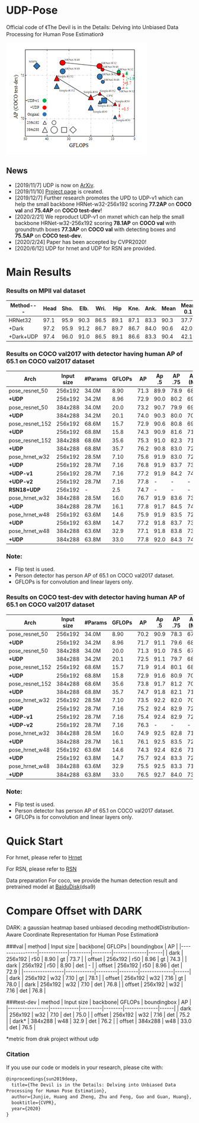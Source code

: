 # UDP-Pose
 Official code of 《The Devil is in the Details: Delving into Unbiased Data Processing for Human Pose Estimation》
 
 ![Illustrating the performance of the proposed UDP](/figures/UDP.png)
 
## News
* \[2019/11/7\] UDP is now on [ArXiv](https://arxiv.org/abs/1911.07524).
* \[2019/11/10\] [Project page](https://github.com/HuangJunJie2017/UDP-Pose) is created.
* \[2019/12/7\] Further research promotes the UPD to UDP-v1 which can help the small backbone HRNet-w32-256x192 scoring **77.2AP** on **COCO val** and **75.4AP** on **COCO test-dev**!
* \[2020/2/21\] We reproduct UDP-v1 on mxnet which can help the small backbone HRNet-w32-256x192 scoring **78.1AP** on **COCO val** with groundtruth boxes **77.3AP** on **COCO val** with detecting boxes and **75.5AP** on **COCO test-dev**.
* \[2020/2/24\] Paper has been accepted by CVPR2020!
* \[2020/6/12\] UDP for hrnet and UDP for RSN are provided.

# Main Results
### Results on MPII val dataset
|Method---|Head|Sho.|Elb.|Wri.|Hip|Kne.|Ank.|Mean|Mean 0.1|
|---------|----|----|----|----|----|----|----|----|----|
|HRNet32  |97.1|95.9|90.3|86.5|89.1|87.1|83.3|90.3|37.7|
|+Dark    |97.2|95.9|91.2|86.7|89.7|86.7|84.0|90.6|42.0|
|+Dark+UDP|97.4|96.0|91.0|86.5|89.1|86.6|83.3|90.4|42.1|
### Results on COCO val2017 with detector having human AP of 65.1 on COCO val2017 dataset
| Arch            | Input size | #Params | GFLOPs |   AP | Ap .5 | AP .75 | AP (M) | AP (L) |    AR |
|-----------------|------------|---------|--------|------|-------|--------|--------|--------|-------|
| pose_resnet_50  |    256x192 | 34.0M   |   8.90 | 71.3 | 89.9  |  78.9  |  68.3  |  77.4  | 76.9  |
| **+UDP**        |    256x192 | 34.2M   |   8.96 | 72.9 | 90.0  |  80.2  |  69.7  |  79.3  | 78.2  |
| pose_resnet_50  |    384x288 | 34.0M   |   20.0 | 73.2 | 90.7  |  79.9  |  69.4  |  80.1  | 78.2  |
| **+UDP**        |    384x288 | 34.2M   |   20.1 | 74.0 | 90.3  |  80.0  |  70.2  |  81.0  | 79.0  |
| pose_resnet_152 |    256x192 | 68.6M   |   15.7 | 72.9 | 90.6  |  80.8  |  69.9  |  79.0  | 78.3  |
| **+UDP**        |    256x192 | 68.8M   |   15.8 | 74.3 | 90.9  |  81.6  |  71.2  |  80.6  | 79.6  |
| pose_resnet_152 |    384x288 | 68.6M   |   35.6 | 75.3 | 91.0  |  82.3  |  71.9  |  82.0  | 80.4  |
| **+UDP**        |    384x288 | 68.8M   |   35.7 | 76.2 | 90.8  |  83.0  |  72.8  |  82.9  | 81.2  |
| pose_hrnet_w32  |    256x192 | 28.5M   |   7.10 | 75.6 | 91.9  |  83.0  |  72.2  |  81.6  | 80.5  |
| **+UDP**        |    256x192 | 28.7M   |   7.16 | 76.8 | 91.9  |  83.7  |  73.1  |  83.3  | 81.6  |
| **+UDP-v1**     |    256x192 | 28.7M   |   7.16 | 77.2 | 91.9  |  84.2  |  74.0  |  83.3  | 82.0  |
| **+UDP-v2**     |    256x192 | 28.7M   |   7.16 | 77.8 | -     | -      |  -     | -      | -     |
| **RSN18+UDP**   |    256x192 | -       |    2.5 | 74.7 | -     | -      |  -     | -      | -     |
| pose_hrnet_w32  |    384x288 | 28.5M   |   16.0 | 76.7 | 91.9  |  83.6  |  73.2  |  83.2  | 81.6  |
| **+UDP**        |    384x288 | 28.7M   |   16.1 | 77.8 | 91.7  |  84.5  |  74.2  |  84.3  | 82.4  |
| pose_hrnet_w48  |    256x192 | 63.6M   |   14.6 | 75.9 | 91.9  |  83.5  |  72.6  |  82.1  | 80.9  |
| **+UDP**        |    256x192 | 63.8M   |   14.7 | 77.2 | 91.8  |  83.7  |  73.8  |  83.7  | 82.0  |
| pose_hrnet_w48  |    384x288 | 63.6M   |   32.9 | 77.1 | 91.8  |  83.8  |  73.5  |  83.5  | 81.8  |
| **+UDP**        |    384x288 | 63.8M   |   33.0 | 77.8 | 92.0  |  84.3  |  74.2  |  84.5  | 82.5  |

### Note:
- Flip test is used.
- Person detector has person AP of 65.1 on COCO val2017 dataset.
- GFLOPs is for convolution and linear layers only.

### Results on COCO test-dev with detector having human AP of 65.1 on COCO val2017 dataset
| Arch            | Input size | #Params | GFLOPs |   AP | Ap .5| AP .75| AP (M)| AP (L)|    AR|
|-----------------|------------|---------|--------|------|------|-------|-------|-------|------|
| pose_resnet_50  |    256x192 | 34.0M   |   8.90 | 70.2 | 90.9 |  78.3 |  67.1 |  75.9 | 75.8 |
| **+UDP**        |    256x192 | 34.2M   |   8.96 | 71.7 | 91.1 |  79.6 |  68.6 |  77.5 | 77.2 |
| pose_resnet_50  |    384x288 | 34.0M   |   20.0 | 71.3 | 91.0 |  78.5 |  67.3 |  77.9 | 76.6 |
| **+UDP**        |    384x288 | 34.2M   |   20.1 | 72.5 | 91.1 |  79.7 |  68.8 |  79.1 | 77.9 |
| pose_resnet_152 |    256x192 | 68.6M   |   15.7 | 71.9 | 91.4 |  80.1 |  68.9 |  77.4 | 77.5 |
| **+UDP**        |    256x192 | 68.8M   |   15.8 | 72.9 | 91.6 |  80.9 |  70.0 |  78.5 | 78.4 |
| pose_resnet_152 |    384x288 | 68.6M   |   35.6 | 73.8 | 91.7 |  81.2 |  70.3 |  80.0 | 79.1 |
| **+UDP**        |    384x288 | 68.8M   |   35.7 | 74.7 | 91.8 |  82.1 |  71.5 |  80.8 | 80.0 |
| pose_hrnet_w32  |    256x192 | 28.5M   |   7.10 | 73.5 | 92.2 |  82.0 |  70.4 |  79.0 | 79.0 |
| **+UDP**        |    256x192 | 28.7M   |   7.16 | 75.2 | 92.4 |  82.9 |  72.0 |  80.8 | 80.4 |
| **+UDP-v1**     |    256x192 | 28.7M   |   7.16 | 75.4 | 92.4 |  82.9 |  72.2 |  81.0 | 80.6 |
| **+UDP-v2**     |    256x192 | 28.7M   |   7.16 | 76.3 | -    |  -    |  -    | -     | -    |
| pose_hrnet_w32  |    384x288 | 28.5M   |   16.0 | 74.9 | 92.5 |  82.8 |  71.3 |  80.9 | 80.1 |
| **+UDP**        |    384x288 | 28.7M   |   16.1 | 76.1 | 92.5 |  83.5 |  72.8 |  82.0 | 81.3 |
| pose_hrnet_w48  |    256x192 | 63.6M   |   14.6 | 74.3 | 92.4 |  82.6 |  71.2 |  79.6 | 79.7 |
| **+UDP**        |    256x192 | 63.8M   |   14.7 | 75.7 | 92.4 |  83.3 |  72.5 |  81.4 | 80.9 |
| pose_hrnet_w48  |    384x288 | 63.6M   |   32.9 | 75.5 | 92.5 |  83.3 |  71.9 |  81.5 | 80.5 |
| **+UDP**        |    384x288 | 63.8M   |   33.0 | 76.5 | 92.7 |  84.0 |  73.0 |  82.4 | 81.6 |
### Note:
- Flip test is used.
- Person detector has person AP of 65.1 on COCO val2017 dataset.
- GFLOPs is for convolution and linear layers only.


# Quick Start
For hrnet, please refer to [Hrnet](https://github.com/leoxiaobin/deep-high-resolution-net.pytorch)

For RSN, please refer to [RSN](https://github.com/caiyuanhao1998/RSN)

Data preparation
For coco, we provide the human detection result and pretrained model at [BaiduDisk](https://pan.baidu.com/s/1mPuVj8piYzgWjoRgyd0Cwg)(dsa9)


# Compare Offset with DARK 
DARK: a gaussian heatmap based unbiased decoding method《Distribution-Aware Coordinate Representation for Human Pose Estimation》

###val
| method          | Input size | backbone| GFLOPs | boundingbox  |   AP |
|-----------------|------------|---------|--------|--------------|------|
| dark            |    256x192 | r50     |   8.90 | gt           | 73.7 |
| offset          |    256x192 | r50     |   8.96 | gt           | 74.3 |
| dark            |    256x192 | r50     |   8.90 | det          | -    |
| offset          |    256x192 | r50     |   8.96 | det          | 72.9 |
|-----------------|------------|---------|--------|--------------|------|
| dark            |    256x192 | w32     |   7.10 | gt           | 78.1 |
| offset          |    256x192 | w32     |   7.16 | gt           | 78.0 |
| dark            |    256x192 | w32     |   7.10 | det          | 76.8 |
| offset          |    256x192 | w32     |   7.16 | det          | 76.8 |

###test-dev
| method          | Input size | backbone| GFLOPs | boundingbox  |   AP |
|-----------------|------------|---------|--------|--------------|------|
| dark            |    256x192 | w32     |   7.10 | det          | 75.0 |
| offset          |    256x192 | w32     |   7.16 | det          | 75.2 |
| dark*           |    384x288 | w48     |   32.9 | det          | 76.2 |
| offset          |    384x288 | w48     |   33.0 | det          | 76.5 |

*metric from drak project without udp

### Citation
If you use our code or models in your research, please cite with:
```
@inproceedings{sun2019deep,
  title={The Devil is in the Details: Delving into Unbiased Data Processing for Human Pose Estimation},
  author={Junjie, Huang and Zheng, Zhu and Feng, Guo and Guan, Huang},
  booktitle={CVPR},
  year={2020}
}
```